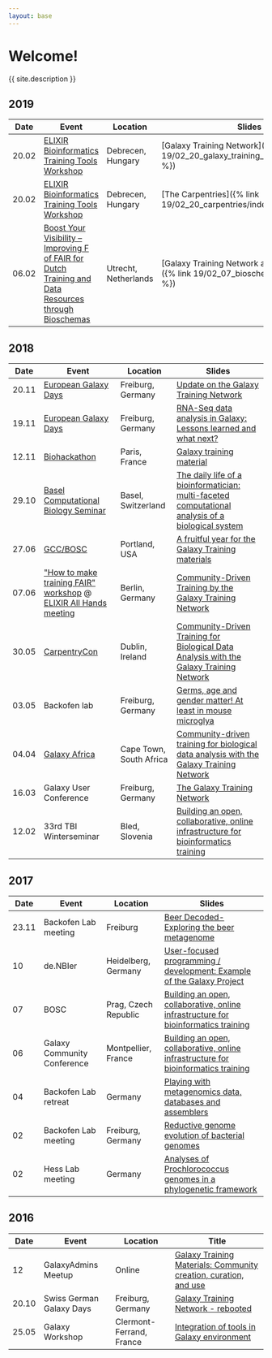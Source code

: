 ```yaml
---
layout: base
---
```


# Welcome!

{{ site.description }}

## 2019

Date | Event | Location | Slides
--- | --- | --- | ---
20.02 | [ELIXIR Bioinformatics Training Tools Workshop](http://elixir-hungary.org/?q=node/50) | Debrecen, Hungary | [Galaxy Training Network]({% link 19/02_20_galaxy_training_network/index.html %})
20.02 | [ELIXIR Bioinformatics Training Tools Workshop](http://elixir-hungary.org/?q=node/50) | Debrecen, Hungary | [The Carpentries]({% link 19/02_20_carpentries/index.html %})
06.02 | [Boost Your Visibility – Improving F of FAIR for Dutch Training and Data Resources through Bioschemas](https://www.dtls.nl/courses/boost-your-visibility-improving-f-of-fair-for-dutch-training-and-data-resources-through-bioschemas/) | Utrecht, Netherlands | [Galaxy Training Network and Schema.org]({% link 19/02_07_bioschemas/index.html %})

## 2018

Date | Event | Location | Slides
--- | --- | --- | ---
20.11 | [European Galaxy Days](https://galaxyproject.org/events/2018-europe-dev/) | Freiburg, Germany | [Update on the Galaxy Training Network](18/11_20_egd)
19.11 | [European Galaxy Days](https://galaxyproject.org/events/2018-europe-dev/) | Freiburg, Germany | [RNA-Seq data analysis in Galaxy: Lessons learned and what next?](18/11_19_egd)
12.11 | [Biohackathon](http://bh2018paris.info/) | Paris, France | [Galaxy training material](18/11_12_biohackathon)
29.10 | [Basel Computational Biology Seminar](https://www.biozentrum.unibas.ch/news-events/events/seminar-series/basel-computational-biology-seminar-series-spring-2018-bc2/) | Basel, Switzerland | [The daily life of a bioinformatician: multi-faceted computational analysis of a biological system](18/10_29_comp_sys_bio_seminar)
27.06 | [GCC/BOSC](https://gccbosc2018.sched.com/) | Portland, USA | [A fruitful year for the Galaxy Training materials](18/06_27_gcc)
07.06 | ["How to make training FAIR" workshop](https://docs.google.com/document/d/1wrKUyD_GSq1HakpaOpU8u7KOReBk4S6BpYFDBziaBN0/edit?usp=sharing) @ [ELIXIR All Hands meeting](https://www.elixir-europe.org/events/elixir-all-hands-2018) | Berlin, Germany | [Community-Driven Training by the Galaxy Training Network](18/06_07_elixir_ahm)
30.05 | [CarpentryCon](http://www.carpentrycon.org/) | Dublin, Ireland | [Community-Driven Training for Biological Data Analysis with the Galaxy Training Network](18/05_30_carpentry_con)
03.05 | Backofen lab | Freiburg, Germany | [Germs, age and gender matter! At least in mouse microglya](18/05_03_backofen_lab)
04.04 | [Galaxy Africa](http://galaxyafrica.sanbi.ac.za/) | Cape Town, South Africa | [Community-driven training for biological data analysis with the Galaxy Training Network](18/04_04_galaxy_africa)
16.03 | Galaxy User Conference | Freiburg, Germany | [The Galaxy Training Network](18/03_16_galaxy_user_conf)
12.02 | 33rd TBI Winterseminar | Bled, Slovenia | [Building an open, collaborative, online infrastructure for bioinformatics training](18/02_12_bled)

## 2017

Date | Event | Location | Slides
--- | --- | --- | ---
23.11 | Backofen Lab meeting | Freiburg | [Beer Decoded-Exploring the beer metagenome](17/11_23_backofen_lab_meeting)
10 | de.NBIer | Heidelberg, Germany| [User-focused programming / development: Example of the Galaxy Project](17/10_de_NBIer)
07 | BOSC | Prag, Czech Republic | [Building an open, collaborative, online infrastructure for bioinformatics training](17/07_bosc)
06 | Galaxy Community Conference | Montpellier, France | [Building an open, collaborative, online infrastructure for bioinformatics training](17/06_gcc)
04 | Backofen Lab retreat | Germany | [Playing with metagenomics data, databases and assemblers](17/04_backofen_lab_retreat)
02 | Backofen Lab meeting | Freiburg, Germany | [Reductive genome evolution of bacterial genomes](17/02_backofen_lab_meeting)
02 | Hess Lab meeting | Germany | [Analyses of Prochlorococcus genomes in a phylogenetic framework](17/02_hess_lab_meeting)

## 2016

Date | Event | Location | Title
--- | --- | --- | ---
12 | GalaxyAdmins Meetup | Online | [Galaxy Training Materials: Community creation, curation, and use](16/12_galaxy_admin_meetup)
20.10 | Swiss German Galaxy Days | Freiburg, Germany | [Galaxy Training Network - rebooted](16/10_swiss_german_galaxy_days)
25.05 | Galaxy Workshop | Clermont-Ferrand, France | [Integration of tools in Galaxy environment](16/05_galaxy_workshop)
